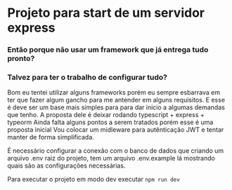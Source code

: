 # Projeto para start de um servidor express

### Então porque não usar um framework que já entrega tudo pronto?
### Talvez para ter o trabalho de configurar tudo?

Bom eu tentei utilizar alguns frameworks porém eu sempre esbarrava em ter que fazer algum gancho para me antender em alguns requisitos.
E esse é deve ser um base mais simples para para dar inicio a algumas demandas que tenho.
A proposta dele é deixar rodando typescript + express + typeorm
Ainda falta alguns pontos a serem tratados porém esse é uma proposta inicial
Vou colocar um midleware para autênticação JWT e tentar manter de forma simplificada.

É necessário configurar a conexão com o banco de dados que criando um arquivo .env raiz do projeto, tem um arquivo .env.example lá mostrando quais são as configurações necessárias.

Para executar o projeto em modo dev executar `npm run dev`